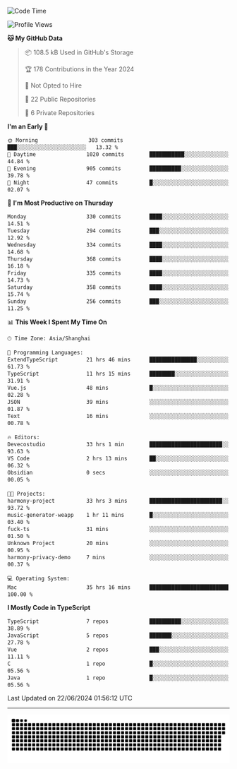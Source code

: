 <!--
<picture>
  <source
    srcset="https://github-readme-stats.vercel.app/api?username=kevinxft&show_icons=true&theme=dark"
    media="(prefers-color-scheme: dark)"
  />
  <source
    srcset="https://github-readme-stats.vercel.app/api?username=kevinxft&show_icons=true"
    media="(prefers-color-scheme: light), (prefers-color-scheme: no-preference)"
  />
  <img src="https://github-readme-stats.vercel.app/api?username=kevinxft&show_icons=true" />
</picture>
-->

<!--START_SECTION:waka-->
![Code Time](http://img.shields.io/badge/Code%20Time-1%2C608%20hrs%2010%20mins-blue)

![Profile Views](http://img.shields.io/badge/Profile%20Views-0-blue)

**🐱 My GitHub Data** 

> 📦 108.5 kB Used in GitHub's Storage 
 > 
> 🏆 178 Contributions in the Year 2024
 > 
> 🚫 Not Opted to Hire
 > 
> 📜 22 Public Repositories 
 > 
> 🔑 6 Private Repositories 
 > 
**I'm an Early 🐤** 

```text
🌞 Morning                303 commits         ███░░░░░░░░░░░░░░░░░░░░░░   13.32 % 
🌆 Daytime                1020 commits        ███████████░░░░░░░░░░░░░░   44.84 % 
🌃 Evening                905 commits         ██████████░░░░░░░░░░░░░░░   39.78 % 
🌙 Night                  47 commits          █░░░░░░░░░░░░░░░░░░░░░░░░   02.07 % 
```
📅 **I'm Most Productive on Thursday** 

```text
Monday                   330 commits         ████░░░░░░░░░░░░░░░░░░░░░   14.51 % 
Tuesday                  294 commits         ███░░░░░░░░░░░░░░░░░░░░░░   12.92 % 
Wednesday                334 commits         ████░░░░░░░░░░░░░░░░░░░░░   14.68 % 
Thursday                 368 commits         ████░░░░░░░░░░░░░░░░░░░░░   16.18 % 
Friday                   335 commits         ████░░░░░░░░░░░░░░░░░░░░░   14.73 % 
Saturday                 358 commits         ████░░░░░░░░░░░░░░░░░░░░░   15.74 % 
Sunday                   256 commits         ███░░░░░░░░░░░░░░░░░░░░░░   11.25 % 
```


📊 **This Week I Spent My Time On** 

```text
🕑︎ Time Zone: Asia/Shanghai

💬 Programming Languages: 
ExtendTypeScript         21 hrs 46 mins      ███████████████░░░░░░░░░░   61.73 % 
TypeScript               11 hrs 15 mins      ████████░░░░░░░░░░░░░░░░░   31.91 % 
Vue.js                   48 mins             █░░░░░░░░░░░░░░░░░░░░░░░░   02.28 % 
JSON                     39 mins             ░░░░░░░░░░░░░░░░░░░░░░░░░   01.87 % 
Text                     16 mins             ░░░░░░░░░░░░░░░░░░░░░░░░░   00.78 % 

🔥 Editors: 
Devecostudio             33 hrs 1 min        ███████████████████████░░   93.63 % 
VS Code                  2 hrs 13 mins       ██░░░░░░░░░░░░░░░░░░░░░░░   06.32 % 
Obsidian                 0 secs              ░░░░░░░░░░░░░░░░░░░░░░░░░   00.05 % 

🐱‍💻 Projects: 
harmony-project          33 hrs 3 mins       ███████████████████████░░   93.72 % 
music-generator-weapp    1 hr 11 mins        █░░░░░░░░░░░░░░░░░░░░░░░░   03.40 % 
fuck-ts                  31 mins             ░░░░░░░░░░░░░░░░░░░░░░░░░   01.50 % 
Unknown Project          20 mins             ░░░░░░░░░░░░░░░░░░░░░░░░░   00.95 % 
harmony-privacy-demo     7 mins              ░░░░░░░░░░░░░░░░░░░░░░░░░   00.37 % 

💻 Operating System: 
Mac                      35 hrs 16 mins      █████████████████████████   100.00 % 
```

**I Mostly Code in TypeScript** 

```text
TypeScript               7 repos             ██████████░░░░░░░░░░░░░░░   38.89 % 
JavaScript               5 repos             ███████░░░░░░░░░░░░░░░░░░   27.78 % 
Vue                      2 repos             ███░░░░░░░░░░░░░░░░░░░░░░   11.11 % 
C                        1 repo              █░░░░░░░░░░░░░░░░░░░░░░░░   05.56 % 
Java                     1 repo              █░░░░░░░░░░░░░░░░░░░░░░░░   05.56 % 
```




 Last Updated on 22/06/2024 01:56:12 UTC
<!--END_SECTION:waka-->

---

<picture>
  <source media="(prefers-color-scheme: dark)" srcset="https://raw.githubusercontent.com/kevinxft/kevinxft/output/github-contribution-grid-snake-dark.svg">
  <source media="(prefers-color-scheme: light)" srcset="https://raw.githubusercontent.com/kevinxft/kevinxft/output/github-contribution-grid-snake.svg">
  <img alt="github contribution grid snake animation" src="https://raw.githubusercontent.com/kevinxft/kevinxft/output/github-contribution-grid-snake.svg">
</picture>